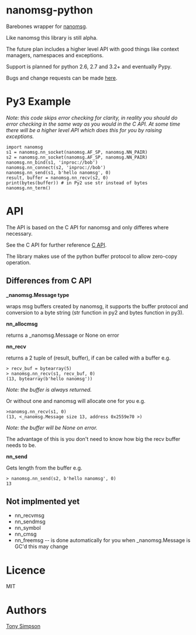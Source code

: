 nanomsg-python
==============

Barebones wrapper for [nanomsg](http://nanomsg.org/).

Like nanomsg this library is still alpha.

The future plan includes a higher level API with good things like context
managers, namespaces and exceptions.

Support is planned for python 2.6, 2.7 and 3.2+ and eventually Pypy.

Bugs and change requests can be made
[here](https://github.com/tonysimpson/nanomsg-python/issues).

Py3 Example
===========

*Note: this code skips error checking for clarity, in reality you should do error checking in the same way as you would in the C API. At some time there will be a higher level API which does this for you by raising exceptions.*

    import nanomsg
    s1 = nanomsg.nn_socket(nanomsg.AF_SP, nanomsg.NN_PAIR)
    s2 = nanomsg.nn_socket(nanomsg.AF_SP, nanomsg.NN_PAIR)
    nanomsg.nn_bind(s1, 'inproc://bob')
    nanomsg.nn_connect(s2, 'inproc://bob')
    nanomsg.nn_send(s1, b'hello nanomsg', 0)
    result, buffer = nanomsg.nn_recv(s2, 0)
    print(bytes(buffer)) # in Py2 use str instead of bytes
    nanomsg.nn_term()


API
===

The API is based on the C API for nanomsg and only differes where necessary.

See the C API for further reference
[C API](http://nanomsg.org/v0.1/nanomsg.7.html).

The library makes use of the python buffer protocol to allow zero-copy operation.


Differences from C API
----------------------

**_nanomsg.Message type**

wraps msg buffers created by nanomsg, it supports the buffer protocol and
conversion to a byte string (str function in py2 and bytes function in py3).


**nn_allocmsg**

returns a _nanomsg.Message or None on error


**nn_recv**

returns a 2 tuple of (result, buffer), if can be called with a buffer e.g.

    > recv_buf = bytearray(5)
    > nanomsg.nn_recv(s1, recv_buf, 0)
    (13, bytearray(b'hello nanomsg'))

*Note: the buffer is always returned.*

Or without one and nanomsg will allocate one for you e.g.

    >nanomsg.nn_recv(s1, 0)
    (13, <_nanomsg.Message size 13, address 0x2559e70 >)

*Note: the buffer will be None on error.*

The advantage of this is you don't need to know how big the recv buffer needs to
be.


**nn_send**

Gets length from the buffer e.g.

    > nanomsg.nn_send(s2, b'hello nanomsg', 0)
    13


Not implmented yet
------------------
* nn_recvmsg
* nn_sendmsg
* nn_symbol
* nn_cmsg
* nn_freemsg -- is done automatically for you when _nanomsg.Message is GC'd this may change


Licence
=======

MIT


Authors
=======

[Tony Simpson](github.com/tonysimpson)
